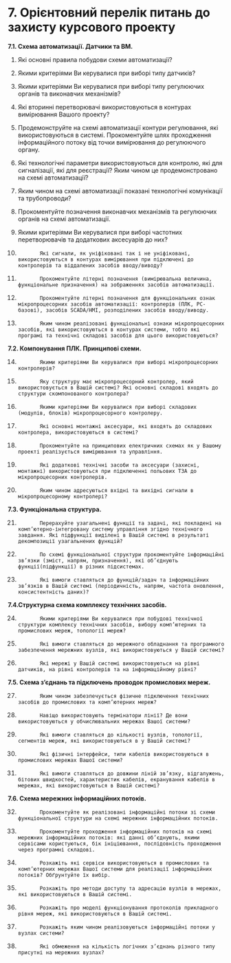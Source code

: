 # 7. Орієнтовний перелік питань до захисту курсового проекту

**7.1. Схема автоматизації. Датчики та ВМ.**

1.   Які основні правила побудови схеми автоматизації? 

2.   Якими критеріями Ви керувалися при виборі типу датчиків?

3.   Якими критеріями Ви керувалися при виборі типу регулюючих органів та виконавчих механізмів?

4.   Які вторинні перетворювачі використовуються в контурах вимірювання Вашого проекту? 

5.   Продемонструйте на схемі автоматизації контури регулювання, які використовуються в системі. Прокоментуйте шлях проходження інформаційного потоку від точки вимірювання до регулюючого органу.

6.   Які технологічні параметри використовуються для контролю, які для сигналізації, які для реєстрації? Яким чином це продемонстровано на схемі автоматизації?

7.   Яким чином на схемі автоматизації показані технологічні комунікації та трубопроводи?

8.   Прокоментуйте позначення виконавчих механізмів та регулюючих органів на схемі автоматизації. 

9.   Якими критеріями Ви керувалися при виборі частотних перетворювачів та додаткових аксесуарів до них?

10.            Які сигнали, як уніфіковані так і не уніфіковані, використовуються в контурах вимірювання при підключені до контролерів та віддалених засобів вводу/виводу? 

11.            Прокоментуйте літерні позначення (вимірювальна величина, функціональне призначення) на зображеннях засобів автоматизації.

12.            Прокоментуйте літерні позначення для функціональних ознак мікропроцесорних засобів автоматизації: контролерів (ПЛК, РС-базові), засобів SCADA/HMI, розподілених засобів вводу/виводу.

13.            Яким чином реалізовані функціональні ознаки мікропроцесорних засобів, які використовуються в контурах системи, тобто які програмі та технічні складові засобів для цього використовуються?

 

**7.2. Компонування ПЛК. Принципові схеми.**

14.            Якими критеріями Ви керувалися при виборі мікропроцесорних контролерів?

15.            Яку структуру має мікропроцесорний контролер, який використовується в Вашій системі? Які основні складові входять до структури скомпонованого контролера?

16.            Якими критеріями Ви керувалися при виборі складових (модулів, блоків) мікропроцесорного контролеру.

17.            Які основні монтажні аксесуари, які входять до складових контролера, використовуються в системі?  

18.            Прокоментуйте на принципових електричних схемах як у Вашому проекті реалізується вимірювання та управління.

19.            Які додаткові технічні засоби та аксесуари (захисні, монтажні) використовуються при підключенні польових ТЗА до мікропроцесорних контролерів.

20.            Яким чином адресуються вхідні та вихідні сигнали в мікропроцесорному контролері?

 

 

**7.3. Функціональна структура.** 

21.            Перерахуйте узагальнені функції та задачі, які покладені на комп’ютерно-інтегровану систему управління згідно технічного завдання. Які підфункції виділені в Вашій системі в результаті декомпозиції узагальнених функцій? 

22.            По схемі функціональної структури прокоментуйте інформаційні зв’язки (зміст, напрям, призначення), які об’єднують функції(підфункції) в різних підсистемах.

23.            Які вимоги ставляться до функцій/задач та інформаційних зв’язків в Вашій системі (періодичність, напрям, частота оновлення, консистентність даних)?

 

**7.4.Структурна схема комплексу технічних засобів.** 

24.            Якими критеріями Ви керувалися при побудові технічної структури комплексу технічних засобів, вибору комп’ютерних та промислових мереж, топології мереж?

25.            Які вимоги ставляться до мережного обладнання та програмного забезпечення мережних вузлів, які використовуються у Вашій системі?

26.            Які мережі у Вашій системі використовуються на рівні датчиків, на рівні контролерів та на інформаційному рівні?

 

**7.5. Схема з’єднань та підключень проводок промислових мереж.**

27.            Яким чином забезпечується фізичне підключення технічних засобів до промислових та комп’ютерних мереж?

28.            Навіщо використовують термінатори лінії? Де вони використовуються у обчислювальних мережах Вашої системи?

29.            Які вимоги ставляться до кількості вузлів, топології, сегментів мереж, які використовуються в у Вашій системі? 

30.            Які фізичні інтерфейси, типи кабелів використовуються в промислових мережах Вашої системи?    

31.            Які вимоги ставляться до довжини ліній зв’язку, відгалужень, бітових швидкостей, характеристик кабелів, екранування кабелів в мережах, які використовуються в Вашій системі?  

 

**7.6. Схема мережних інформаційних потоків.**

32.            Прокоментуйте як реалізовані інформаційні потоки зі схеми функціональної структури на схемі мережних інформаційних потоків.

33.            Прокоментуйте проходження інформаційних потоків на схемі мережних інформаційних потоків: які данні об’єднують, якими сервісами користуються, бік ініціювання, послідовність проходження через програмні складові.

34.            Розкажіть які сервіси використовуються в промислових та комп’ютерних мережах Вашої системи для реалізації інформаційних потоків? Обґрунтуйте їх вибір.

35.            Розкажіть про методи доступу та адресацію вузлів в мережах, які використовуються в Вашій системі.

36.            Розкажіть про моделі функціонування протоколів прикладного рівня мереж, які використовуються в Вашій системі.

37.            Розкажіть яким чином реалізовуються інформаційні потоки у вузлах системи?

38.            Які обмеження на кількість логічних з’єднань різного типу присутні на мережних вузлах?

 